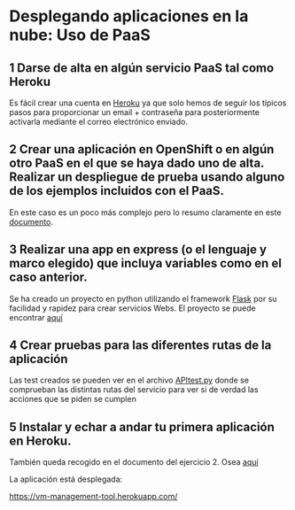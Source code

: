 # Desplegando aplicaciones en la nube: Uso de PaaS

## 1 Darse de alta en algún servicio PaaS tal como Heroku

Es fácil crear una cuenta en [Heroku](https://www.heroku.com/) ya que solo hemos de seguir los típicos pasos para proporcionar un email + contraseña para posteriormente activarla mediante el correo electrónico enviado.

## 2 Crear una aplicación en OpenShift o en algún otro PaaS en el que se haya dado uno de alta. Realizar un despliegue de prueba usando alguno de los ejemplos incluidos con el PaaS.

En este caso es un poco más complejo pero lo resumo claramente en este [documento](https://github.com/jcpulido97/ProyectoIV/blob/master/doc/heroku.md).



## 3 Realizar una app en express (o el lenguaje y marco elegido) que incluya variables como en el caso anterior.

Se ha creado un proyecto en python utilizando el framework [Flask](http://flask.pocoo.org/) por su facilidad y rapidez para crear servicios Webs. El proyecto se puede encontrar [aquí](https://github.com/jcpulido97/ProyectoIV)



## 4 Crear pruebas para las diferentes rutas de la aplicación

Las test creados se pueden ver en el archivo [APItest.py](https://github.com/jcpulido97/ProyectoIV/blob/master/test/APItest.py) donde se comprueban las distintas rutas del servicio para ver si de verdad las acciones que se piden se cumplen



## 5 Instalar y echar a andar tu primera aplicación en Heroku.

También queda recogido en el documento del ejercicio 2. Osea [aquí](https://github.com/jcpulido97/ProyectoIV/blob/master/doc/heroku.md)

La aplicación está desplegada:

<https://vm-management-tool.herokuapp.com/>